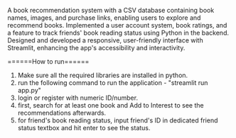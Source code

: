 A book recommendation system with a CSV database containing book names, images, and purchase
links, enabling users to explore and recommend books.
Implemented a user account system, book ratings, and a feature to track friends' book reading status using
Python in the backend.
Designed and developed a responsive, user-friendly interface with Streamlit, enhancing the app's accessibility
and interactivity.


======How to run======
1) Make sure all the required libraries are installed in python.
2) run the following command to run the application - "streamlit run app.py"
3) login or register with numeric ID/number.
4) first, search for at least one book and Add to Interest to see the recommendations afterwards.
5) for friend's book reading status, input friend's ID in dedicated friend status textbox and hit enter to see the status.

